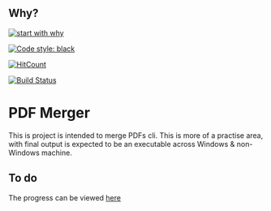 ## Why?

[![start with why](https://img.shields.io/badge/start%20with-why%3F-brightgreen.svg?style=flat)](https://dheepakg.github.io/side-project/2019/05/29/side-project-1.html)

[![Code style: black](https://img.shields.io/badge/code%20style-black-000000.svg)](https://github.com/psf/black)

[![HitCount](http://hits.dwyl.com/dheepakg/pdfMerge/Project1.svg)](http://hits.dwyl.com/dheepakg/pdfMerge/Project1)

[![Build Status](https://travis-ci.org/dheepakg/pdfmerge.svg?branch=master)](https://travis-ci.org/dheepakg/pdfmerge)

# PDF Merger

This is project is intended to merge PDFs cli. This is more of a practise area, with final output is expected to be an executable across Windows & non-Windows machine.

## To do

The progress can be viewed [here](https://github.com/dheepakg/pdfmerge/projects/1)

